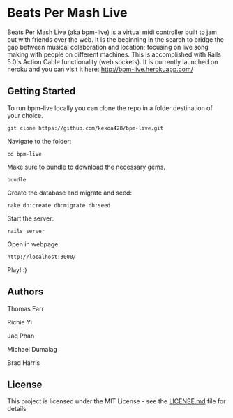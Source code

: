 # Beats Per Mash Live

Beats Per Mash Live (aka bpm-live) is a virtual midi controller built to jam out with friends over the web. It is the beginning in the search to bridge the gap between musical colaboration and location; focusing on live song making with people on different machines. This is accomplished with Rails 5.0's Action Cable functionality (web sockets). It is currently launched on heroku and you can visit it here: http://bpm-live.herokuapp.com/

## Getting Started

To run bpm-live locally you can clone the repo in a folder destination of your choice.

```
git clone https://github.com/kekoa428/bpm-live.git
```

Navigate to the folder:

```
cd bpm-live
```

Make sure to bundle to download the necessary gems.

```
bundle
```

Create the database and migrate and seed:

```
rake db:create db:migrate db:seed
```

Start the server:

```
rails server
```

Open in webpage:

```
http://localhost:3000/
```

Play! :)

## Authors

  Thomas Farr

  Richie Yi

  Jaq Phan

  Michael Dumalag

  Brad Harris

## License

This project is licensed under the MIT License - see the [LICENSE.md](LICENSE.md) file for details

